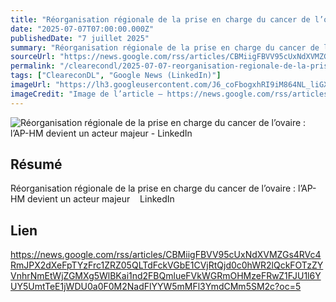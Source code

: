 ```yaml
---
title: "Réorganisation régionale de la prise en charge du cancer de l’ovaire : l’AP-HM devient un acteur majeur - LinkedIn"
date: "2025-07-07T07:00:00.000Z"
publishedDate: "7 juillet 2025"
summary: "Réorganisation régionale de la prise en charge du cancer de l’ovaire : l’AP-HM devient un acteur majeur &nbsp;&nbsp; LinkedIn"
sourceUrl: "https://news.google.com/rss/articles/CBMiigFBVV95cUxNdXVMZGs4RVc4RmJPX2dXeFpTYzFrc1ZRZ05QLTdFckVGbE1CVjRtQjd0c0hWR2lQckFOTzZYVnhrNmEtWjZGMXg5WlBKai1nd2FBQmlueFVkWGRmOHMzeFRwZ1FJU1l6YUY5UmtTeE1jWDU0a0F0M2NadFlYYW5mMFl3YmdCMm5SM2c?oc=5"
permalink: "/clearecondl/2025-07-07-reorganisation-regionale-de-la-prise-en-charge-du-cancer-de-lovaire-lap-hm-devie"
tags: ["CleareconDL", "Google News (LinkedIn)"]
imageUrl: "https://lh3.googleusercontent.com/J6_coFbogxhRI9iM864NL_liGXvsQp2AupsKei7z0cNNfDvGUmWUy20nuUhkREQyrpY4bEeIBuc=s0-w300"
imageCredit: "Image de l’article — https://news.google.com/rss/articles/CBMiigFBVV95cUxNdXVMZGs4RVc4RmJPX2dXeFpTYzFrc1ZRZ05QLTdFckVGbE1CVjRtQjd0c0hWR2lQckFOTzZYVnhrNmEtWjZGMXg5WlBKai1nd2FBQmlueFVkWGRmOHMzeFRwZ1FJU1l6YUY5UmtTeE1jWDU0a0F0M2NadFlYYW5mMFl3YmdCMm5SM2c?oc=5"
---
```


![Réorganisation régionale de la prise en charge du cancer de l’ovaire : l’AP-HM devient un acteur majeur - LinkedIn](https://lh3.googleusercontent.com/J6_coFbogxhRI9iM864NL_liGXvsQp2AupsKei7z0cNNfDvGUmWUy20nuUhkREQyrpY4bEeIBuc=s0-w300)

## Résumé

Réorganisation régionale de la prise en charge du cancer de l’ovaire : l’AP-HM devient un acteur majeur &nbsp;&nbsp; LinkedIn

## Lien

https://news.google.com/rss/articles/CBMiigFBVV95cUxNdXVMZGs4RVc4RmJPX2dXeFpTYzFrc1ZRZ05QLTdFckVGbE1CVjRtQjd0c0hWR2lQckFOTzZYVnhrNmEtWjZGMXg5WlBKai1nd2FBQmlueFVkWGRmOHMzeFRwZ1FJU1l6YUY5UmtTeE1jWDU0a0F0M2NadFlYYW5mMFl3YmdCMm5SM2c?oc=5
